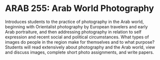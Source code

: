 # ARAB 255: Arab World Photography

Introduces students to the practice of photography in the Arab world, beginning with Orientalist photography by European travelers and early Arab portraiture, and then addressing photography in relation to self expression and recent social and political circumstances. What types of images do people in the region make for themselves and to what purpose? Students will read extensively about photography and the Arab world, view and discuss images, complete short photo assignments, and write papers.